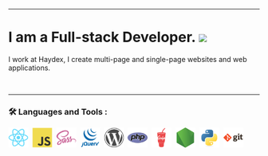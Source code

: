 <div id="main" align="left"> 

---

# I am a Full-stack Developer. <img src="https://media.giphy.com/media/hvRJCLFzcasrR4ia7z/giphy.gif" width="30px"/>
I work at Haydex, I create multi-page and single-page websites and web applications.
    
<br> 
    
--- 
    
### :hammer_and_wrench: Languages and Tools :
<div>
<!--   <img src="https://github.com/devicons/devicon/blob/master/icons/html5/html5-original.svg" title="HTML5" alt="HTML5" width="40"/>&nbsp; -->
<!--   <img src="https://github.com/devicons/devicon/blob/master/icons/css3/css3-plain.svg"  title="CSS3" alt="CSS3" width="40"/>&nbsp; -->
  <img src="https://github.com/devicons/devicon/blob/master/icons/react/react-original.svg" title="React" alt="React" width="40"/>&nbsp;
  <img src="https://github.com/devicons/devicon/blob/master/icons/javascript/javascript-original.svg" title="JavaScript" alt="JavaScript" width="40"/>&nbsp;
  <img src="https://github.com/devicons/devicon/blob/master/icons/sass/sass-original.svg" title="Sass"  alt="Sass" width="40"/>&nbsp;
  <img src="https://github.com/devicons/devicon/blob/master/icons/jquery/jquery-plain-wordmark.svg" title="JQuery" alt="JQuery" width="40"/>&nbsp;
<!--   <img src="https://github.com/devicons/devicon/blob/master/icons/bootstrap/bootstrap-original.svg" title="Bootstrap" alt="Bootstrap" width="48"/>&nbsp; -->
<!--   <img src="https://github.com/devicons/devicon/blob/master/icons/figma/figma-original.svg" title="Figma" alt="Figma" width="40"/>&nbsp; -->
<!--   <img src="https://github.com/devicons/devicon/blob/master/icons/filezilla/filezilla-plain.svg" title="FileZilla" alt="FileZilla" width="40"/>&nbsp; -->
  <img src="https://github.com/devicons/devicon/blob/master/icons/wordpress/wordpress-plain.svg" title="Wordpress" alt="Wordpress" width="40"/>&nbsp;
  <img src="https://github.com/devicons/devicon/blob/master/icons/php/php-original.svg" title="PHP"  alt="PHP" width="40"/>&nbsp;
  <img src="https://github.com/devicons/devicon/blob/master/icons/gulp/gulp-plain.svg" title="Gulp" alt="Gulp" width="40"/>&nbsp;
<!--   <img src="https://github.com/devicons/devicon/blob/master/icons/webpack/webpack-original.svg" title="webpack" alt="webpack" width="36"/>&nbsp; -->
<!--   <img src="https://github.com/devicons/devicon/blob/master/icons/npm/npm-original-wordmark.svg" title="npm" alt="npm" width="40"/>&nbsp; -->
  <img src="https://github.com/devicons/devicon/blob/master/icons/nodejs/nodejs-original.svg" title="NodeJS" alt="NodeJS" width="40"/>&nbsp;
<!--   <img src="https://github.com/devicons/devicon/blob/master/icons/mysql/mysql-original-wordmark.svg" title="MySQL"  alt="MySQL" width="40"/>&nbsp; -->
  <img src="https://github.com/devicons/devicon/blob/master/icons/python/python-original.svg" title="Python" alt="Python" width="40"/>&nbsp;
<!--   <img src="https://github.com/devicons/devicon/blob/master/icons/markdown/markdown-original.svg" title="Markdown" alt="Markdown" width="40"/>&nbsp; -->
  <img src="https://github.com/devicons/devicon/blob/master/icons/git/git-original-wordmark.svg" title="Git" **alt="Git" width="40"/>
<!--   <img src="https://github.com/devicons/devicon/blob/master/icons/visualstudio/visualstudio-plain.svg" title="visualstudio" alt="visualstudio" width="40"/>&nbsp; -->
<!--   <img src="https://github.com/devicons/devicon/blob/master/icons/vscode/vscode-original.svg" title="vscode" alt="vscode" width="40"/>&nbsp; -->
</div>
    
</div>
